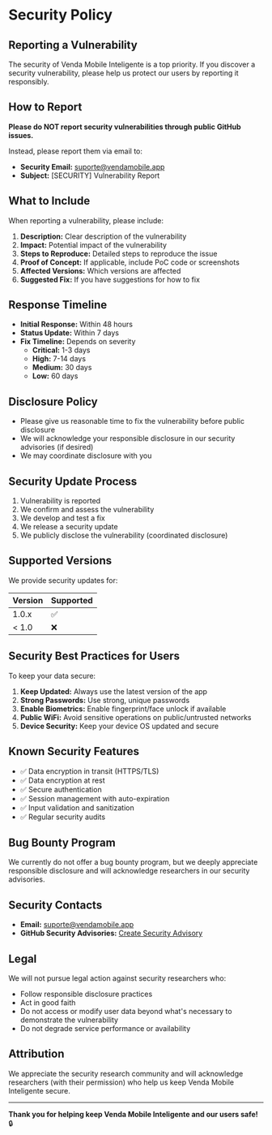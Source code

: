 # Security Policy

## Reporting a Vulnerability

The security of Venda Mobile Inteligente is a top priority. If you discover a security vulnerability, please help us protect our users by reporting it responsibly.

## How to Report

**Please do NOT report security vulnerabilities through public GitHub issues.**

Instead, please report them via email to:
- **Security Email:** suporte@vendamobile.app
- **Subject:** [SECURITY] Vulnerability Report

## What to Include

When reporting a vulnerability, please include:

1. **Description:** Clear description of the vulnerability
2. **Impact:** Potential impact of the vulnerability
3. **Steps to Reproduce:** Detailed steps to reproduce the issue
4. **Proof of Concept:** If applicable, include PoC code or screenshots
5. **Affected Versions:** Which versions are affected
6. **Suggested Fix:** If you have suggestions for how to fix

## Response Timeline

- **Initial Response:** Within 48 hours
- **Status Update:** Within 7 days
- **Fix Timeline:** Depends on severity
  - **Critical:** 1-3 days
  - **High:** 7-14 days
  - **Medium:** 30 days
  - **Low:** 60 days

## Disclosure Policy

- Please give us reasonable time to fix the vulnerability before public disclosure
- We will acknowledge your responsible disclosure in our security advisories (if desired)
- We may coordinate disclosure with you

## Security Update Process

1. Vulnerability is reported
2. We confirm and assess the vulnerability
3. We develop and test a fix
4. We release a security update
5. We publicly disclose the vulnerability (coordinated disclosure)

## Supported Versions

We provide security updates for:

| Version | Supported          |
| ------- | ------------------ |
| 1.0.x   | :white_check_mark: |
| < 1.0   | :x:                |

## Security Best Practices for Users

To keep your data secure:

1. **Keep Updated:** Always use the latest version of the app
2. **Strong Passwords:** Use strong, unique passwords
3. **Enable Biometrics:** Enable fingerprint/face unlock if available
4. **Public WiFi:** Avoid sensitive operations on public/untrusted networks
5. **Device Security:** Keep your device OS updated and secure

## Known Security Features

- ✅ Data encryption in transit (HTTPS/TLS)
- ✅ Data encryption at rest
- ✅ Secure authentication
- ✅ Session management with auto-expiration
- ✅ Input validation and sanitization
- ✅ Regular security audits

## Bug Bounty Program

We currently do not offer a bug bounty program, but we deeply appreciate responsible disclosure and will acknowledge researchers in our security advisories.

## Security Contacts

- **Email:** suporte@vendamobile.app
- **GitHub Security Advisories:** [Create Security Advisory](https://github.com/renanduart3/venda-mobile-inteligente/security/advisories/new)

## Legal

We will not pursue legal action against security researchers who:
- Follow responsible disclosure practices
- Act in good faith
- Do not access or modify user data beyond what's necessary to demonstrate the vulnerability
- Do not degrade service performance or availability

## Attribution

We appreciate the security research community and will acknowledge researchers (with their permission) who help us keep Venda Mobile Inteligente secure.

---

**Thank you for helping keep Venda Mobile Inteligente and our users safe!** 🔒
